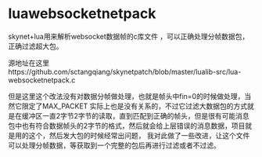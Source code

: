 # luawebsocketnetpack
skynet+lua用来解析websocket数据帧的c库文件 ，可以正确处理分帧数据包，正确过滤超大包。

源地址在这里https://github.com/sctangqiang/skynetpatch/blob/master/lualib-src/lua-websocketnetpack.c

但是这里这个改法没有对数据分帧做处理，也就是帧头中fin=0的时候做处理，当然它限定了MAX_PACKET 实际上也是没有关系的，不过它过滤大数据包的方式就是在缓冲区一直2字节2字节的读取，直到匹配到正确的帧头，但是很有可能消息包中也有符合数据帧头的2字节的格式，然后就会给上层错误的消息数据，项目就是用的这个，然后发大包的时候经常出问题，
我对此做了一些改进，让这个文件可以处理分帧数据，等获取到一个完整的包后再进行过滤或者不过滤。
